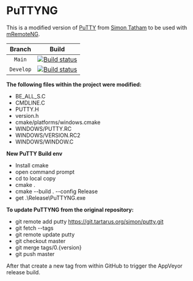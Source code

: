 # PuTTYNG

This is a modified version of [PuTTY](https://www.chiark.greenend.org.uk/~sgtatham/putty/latest.html) from [Simon Tatham](https://www.chiark.greenend.org.uk/~sgtatham/) to be used with [mRemoteNG](https://mremoteng.org/).

| Branch | Build |
|:-----------------: |:-------------------:|
| `Main` | [![Build status](https://ci.appveyor.com/api/projects/status/lbux84r7mt5fh4ar/branch/master?svg=true)](https://ci.appveyor.com/project/mremoteng/puttyng/branch/main) |
| `Develop` | [![Build status](https://ci.appveyor.com/api/projects/status/lbux84r7mt5fh4ar/branch/master?svg=true)](https://ci.appveyor.com/project/mremoteng/puttyng/branch/develop) |

**The following files within the project were modified:**
- BE_ALL_S.C
- CMDLINE.C
- PUTTY.H
- version.h
- cmake/platforms/windows.cmake
- WINDOWS/PUTTY.RC
- WINDOWS/VERSION.RC2 
- WINDOWS/WINDOW.C

**New PuTTY Build env**
- Install cmake
- open command prompt
- cd to local copy
- cmake .
- cmake --build . --config Release
- get .\Release\PuTTYNG.exe

**To update PuTTYNG from the original repository:**
- git remote add putty https://git.tartarus.org/simon/putty.git
- git fetch --tags
- git remote update putty
- git checkout master
- git merge tags/0.{version}
- git push master

After that create a new tag from within GitHub to trigger the AppVeyor release build.
